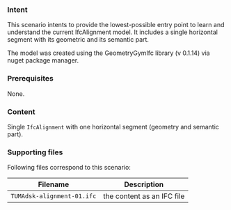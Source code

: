 
### Intent

This scenario intents to provide the lowest-possible entry point to learn and understand the current IfcAlignment model. 
It includes a single horizontal segment with its geometric and its semantic part. 

The model was created using the GeometryGymIfc library (v 0.1.14) via nuget package manager.

### Prerequisites

None.

### Content

Single `IfcAlignment` with one horizontal segment (geometry and semantic part). 

### Supporting files

Following files correspond to this scenario:

| Filename                       | Description                                                                       |
|--------------------------------|-----------------------------------------------------------------------------------|
| `TUMAdsk-alignment-01.ifc`     | the content as an IFC file                                                        |




